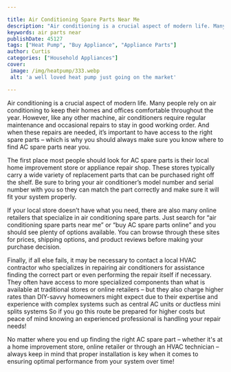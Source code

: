 ```yaml
---

title: Air Conditioning Spare Parts Near Me
description: "Air conditioning is a crucial aspect of modern life. Many people rely on air conditioning to keep their homes and offices comforta...check it out to learn"
keywords: air parts near
publishDate: 45127
tags: ["Heat Pump", "Buy Appliance", "Appliance Parts"]
author: Curtis
categories: ["Household Appliances"]
cover: 
 image: /img/heatpump/333.webp
 alt: 'a well loved heat pump just going on the market'

---
```


Air conditioning is a crucial aspect of modern life. Many people rely on air conditioning to keep their homes and offices comfortable throughout the year. However, like any other machine, air conditioners require regular maintenance and occasional repairs to stay in good working order. And when these repairs are needed, it’s important to have access to the right spare parts – which is why you should always make sure you know where to find AC spare parts near you.

The first place most people should look for AC spare parts is their local home improvement store or appliance repair shop. These stores typically carry a wide variety of replacement parts that can be purchased right off the shelf. Be sure to bring your air conditioner’s model number and serial number with you so they can match the part correctly and make sure it will fit your system properly.

If your local store doesn’t have what you need, there are also many online retailers that specialize in air conditioning spare parts. Just search for “air conditioning spare parts near me” or “buy AC spare parts online” and you should see plenty of options available. You can browse through these sites for prices, shipping options, and product reviews before making your purchase decision.

Finally, if all else fails, it may be necessary to contact a local HVAC contractor who specializes in repairing air conditioners for assistance finding the correct part or even performing the repair itself if necessary. They often have access to more specialized components than what is available at traditional stores or online retailers – but they also charge higher rates than DIY-savvy homeowners might expect due to their expertise and experience with complex systems such as central AC units or ductless mini splits systems So if you go this route be prepared for higher costs but peace of mind knowing an experienced professional is handling your repair needs! 
 
No matter where you end up finding the right AC spare part – whether it's at a home improvement store, online retailer or through an HVAC technician – always keep in mind that proper installation is key when it comes to ensuring optimal performance from your system over time!
